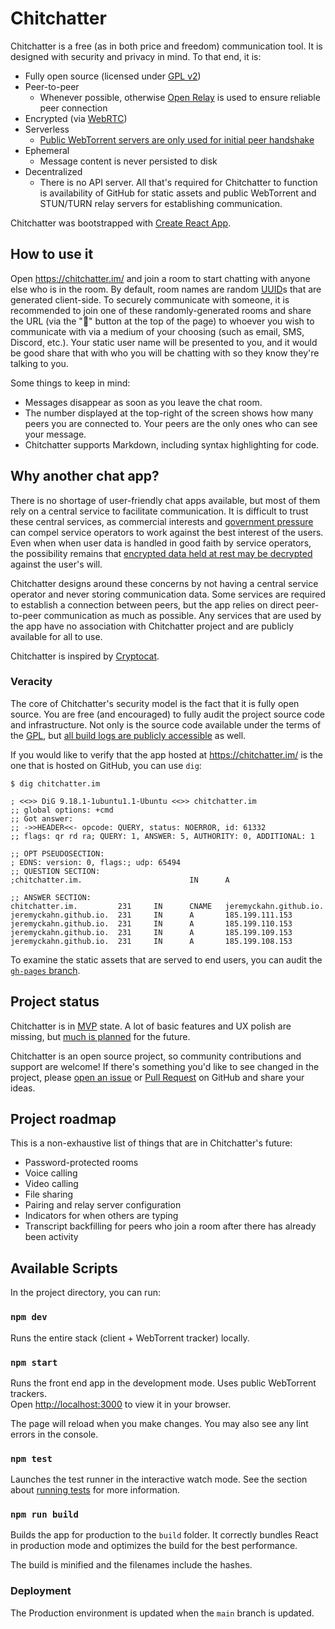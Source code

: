 # Chitchatter

Chitchatter is a free (as in both price and freedom) communication tool. It is designed with security and privacy in mind. To that end, it is:

- Fully open source (licensed under [GPL v2](./LICENSE))
- Peer-to-peer
  - Whenever possible, otherwise [Open Relay](https://www.metered.ca/tools/openrelay/) is used to ensure reliable peer connection
- Encrypted (via [WebRTC](https://webrtc-security.github.io/))
- Serverless
  - [Public WebTorrent servers are only used for initial peer handshake](https://github.com/dmotz/trystero#how-it-works)
- Ephemeral
  - Message content is never persisted to disk
- Decentralized
  - There is no API server. All that's required for Chitchatter to function is availability of GitHub for static assets and public WebTorrent and STUN/TURN relay servers for establishing communication.

Chitchatter was bootstrapped with [Create React App](https://github.com/facebook/create-react-app).

## How to use it

Open https://chitchatter.im/ and join a room to start chatting with anyone else who is in the room. By default, room names are random [UUID](https://en.wikipedia.org/wiki/Universally_unique_identifier)s that are generated client-side. To securely communicate with someone, it is recommended to join one of these randomly-generated rooms and share the URL (via the "🔗" button at the top of the page) to whoever you wish to communicate with via a medium of your choosing (such as email, SMS, Discord, etc.). Your static user name will be presented to you, and it would be good share that with who you will be chatting with so they know they're talking to you.

Some things to keep in mind:

- Messages disappear as soon as you leave the chat room.
- The number displayed at the top-right of the screen shows how many peers you are connected to. Your peers are the only ones who can see your message.
- Chitchatter supports Markdown, including syntax highlighting for code.

## Why another chat app?

There is no shortage of user-friendly chat apps available, but most of them rely on a central service to facilitate communication. It is difficult to trust these central services, as commercial interests and [government pressure](https://www.npr.org/2022/08/12/1117092169/nebraska-cops-used-facebook-messages-to-investigate-an-alleged-illegal-abortion) can compel service operators to work against the best interest of the users. Even when when user data is handled in good faith by service operators, the possibility remains that [encrypted data held at rest may be decrypted](https://www.cbsnews.com/news/fbi-may-have-found-way-to-unlock-san-bernardino-shooters-iphone/) against the user's will.

Chitchatter designs around these concerns by not having a central service operator and never storing communication data. Some services are required to establish a connection between peers, but the app relies on direct peer-to-peer communication as much as possible. Any services that are used by the app have no association with Chitchatter project and are publicly available for all to use.

Chitchatter is inspired by [Cryptocat](https://en.wikipedia.org/wiki/Cryptocat).

### Veracity

The core of Chitchatter's security model is the fact that it is fully open source. You are free (and encouraged) to fully audit the project source code and infrastructure. Not only is the source code available under the terms of the [GPL](./LICENSE), but [all build logs are publicly accessible](https://github.com/jeremyckahn/chitchatter/actions/workflows/pages/pages-build-deployment) as well.

If you would like to verify that the app hosted at https://chitchatter.im/ is the one that is hosted on GitHub, you can use `dig`:

```
$ dig chitchatter.im

; <<>> DiG 9.18.1-1ubuntu1.1-Ubuntu <<>> chitchatter.im
;; global options: +cmd
;; Got answer:
;; ->>HEADER<<- opcode: QUERY, status: NOERROR, id: 61332
;; flags: qr rd ra; QUERY: 1, ANSWER: 5, AUTHORITY: 0, ADDITIONAL: 1

;; OPT PSEUDOSECTION:
; EDNS: version: 0, flags:; udp: 65494
;; QUESTION SECTION:
;chitchatter.im.                        IN      A

;; ANSWER SECTION:
chitchatter.im.         231     IN      CNAME   jeremyckahn.github.io.
jeremyckahn.github.io.  231     IN      A       185.199.111.153
jeremyckahn.github.io.  231     IN      A       185.199.110.153
jeremyckahn.github.io.  231     IN      A       185.199.109.153
jeremyckahn.github.io.  231     IN      A       185.199.108.153
```

To examine the static assets that are served to end users, you can audit the [`gh-pages` branch](https://github.com/jeremyckahn/chitchatter/tree/gh-pages).

## Project status

Chitchatter is in [MVP](https://en.wikipedia.org/wiki/Minimum_viable_product) state. A lot of basic features and UX polish are missing, but [much is planned](#Project-roadmap) for the future.

Chitchatter is an open source project, so community contributions and support are welcome! If there's something you'd like to see changed in the project, please [open an issue](https://github.com/jeremyckahn/chitchatter/issues) or [Pull Request](https://github.com/jeremyckahn/chitchatter/pulls) on GitHub and share your ideas.

## Project roadmap

This is a non-exhaustive list of things that are in Chitchatter's future:

- Password-protected rooms
- Voice calling
- Video calling
- File sharing
- Pairing and relay server configuration
- Indicators for when others are typing
- Transcript backfilling for peers who join a room after there has already been activity

## Available Scripts

In the project directory, you can run:

### `npm dev`

Runs the entire stack (client + WebTorrent tracker) locally.

### `npm start`

Runs the front end app in the development mode. Uses public WebTorrent trackers.\
Open [http://localhost:3000](http://localhost:3000) to view it in your browser.

The page will reload when you make changes. You may also see any lint errors in the console.

### `npm test`

Launches the test runner in the interactive watch mode. See the section about [running tests](https://facebook.github.io/create-react-app/docs/running-tests) for more information.

### `npm run build`

Builds the app for production to the `build` folder. It correctly bundles React in production mode and optimizes the build for the best performance.

The build is minified and the filenames include the hashes.

### Deployment

The Production environment is updated when the `main` branch is updated.
